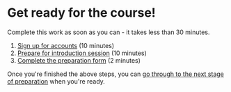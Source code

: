 # Get ready for the course!

Complete this work as soon as you can - it takes less than 30 minutes.

1. [Sign up for accounts](/accounts) (10 minutes)
2. [Prepare for introduction session](prepare-for-orientation) (10 minutes)
3. [Complete the preparation form](https://docs.google.com/forms/d/1-MW9w5sHtyWZCoFFyDoIqFU8xgDClGIQug2ufACy0-4/viewform) (2 minutes)

Once you're finished the above steps, you can [go through to the next stage of preparation](course-prep.md) when you're ready.
